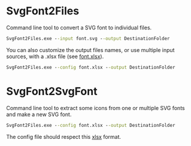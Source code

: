 # SvgFont2Files
Command line tool to convert a SVG font to individual files.
```bat
SvgFont2Files.exe --input font.svg --output DestinationFolder
```
You can also customize the output files names, or use multiple input sources, with a .xlsx file (see [font.xlsx](SegoeMDL2AssetsAlternative/font.xlsx)).
```bat
SvgFont2Files.exe --config font.xlsx --output DestinationFolder
```
# SvgFont2SvgFont
Command line tool to extract some icons from one or multiple SVG fonts and make a new SVG font.
```bat
SvgFont2Files.exe --config font.xlsx --output DestinationFolder
```
The config file should respect this [xlsx](SegoeMDL2AssetsAlternative/font.xlsx) format.